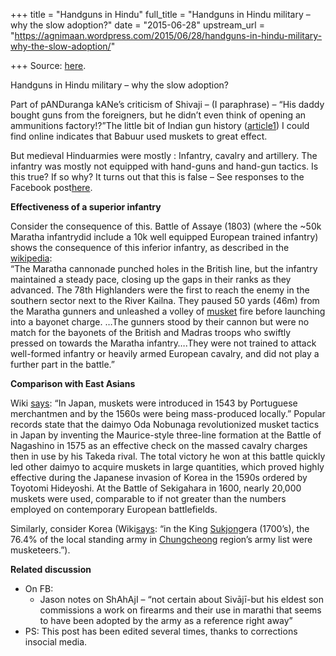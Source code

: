 +++
title = "Handguns in Hindu"
full_title = "Handguns in Hindu military – why the slow adoption?"
date = "2015-06-28"
upstream_url = "https://agnimaan.wordpress.com/2015/06/28/handguns-in-hindu-military-why-the-slow-adoption/"

+++
Source: [here](https://agnimaan.wordpress.com/2015/06/28/handguns-in-hindu-military-why-the-slow-adoption/).

Handguns in Hindu military – why the slow adoption?

Part of pANDuranga kANe’s criticism of Shivaji – (I paraphrase) – “His
daddy bought guns from the foreigners, but he didn’t even think of
opening an ammunitions factory!?”The little bit of Indian gun history
([article1](http://www.allsands.com/history/places/historyofgun_zzq_gn.htm))
I could find online indicates that Babuur used muskets to great effect.

But medieval Hinduarmies were mostly : Infantry, cavalry and artillery.
The infantry was mostly not equipped with hand-guns and hand-gun
tactics. Is this true? If so why? It turns out that this is false – See
responses to the Facebook
post[here](https://www.facebook.com/vishvas.vasuki/posts/10153070311757989:0).

**Effectiveness of a superior infantry**

Consider the consequence of this. Battle of Assaye (1803) (where the
\~50k Maratha infantrydid include a 10k well equipped European trained
infantry) shows the consequence of this inferior infantry, as described
in the [wikipedia](https://en.wikipedia.org/wiki/Battle_of_Assaye):  
“The Maratha cannonade punched holes in the British line, but the
infantry maintained a steady pace, closing up the gaps in their ranks as
they advanced. The 78th Highlanders were the first to reach the enemy in
the southern sector next to the River Kailna. They paused 50 yards
(46m) from the Maratha gunners and unleashed a volley of
[musket](https://en.wikipedia.org/wiki/Musket "Musket") fire before
launching into a bayonet charge. …The gunners stood by their cannon but
were no match for the bayonets of the British and Madras troops who
swiftly pressed on towards the Maratha infantry….They were not trained
to attack well-formed infantry or heavily armed European cavalry, and
did not play a further part in the battle.”

**Comparison with East Asians**

Wiki [says](https://en.wikipedia.org/wiki/Musket): “In Japan, muskets
were introduced in 1543 by Portuguese merchantmen and by the 1560s were
being mass-produced locally.” Popular records state that the daimyo Oda
Nobunaga revolutionized musket tactics in Japan by inventing the
Maurice-style three-line formation at the Battle of Nagashino in 1575 as
an effective check on the massed cavalry charges then in use by his
Takeda rival. The total victory he won at this battle quickly led other
daimyo to acquire muskets in large quantities, which proved highly
effective during the Japanese invasion of Korea in the 1590s ordered by
Toyotomi Hideyoshi. At the Battle of Sekigahara in 1600, nearly 20,000
muskets were used, comparable to if not greater than the numbers
employed on contemporary European battlefields.

Similarly, consider Korea
(Wiki[says](https://en.wikipedia.org/wiki/Musket): “in the King
[Sukjong](https://en.wikipedia.org/wiki/Sukjong_of_Joseon "Sukjong of Joseon")era
(1700’s), the 76.4% of the local standing army in
[Chungcheong](https://en.wikipedia.org/wiki/Chungcheong "Chungcheong")
region’s army list were musketeers.”).

**Related discussion**

-   On FB:
    -   Jason notes on ShAhAjI – “not certain about Sivājī-but his
        eldest son commissions a work on firearms and their use in
        marathi that seems to have been adopted by the army as a
        reference right away”
-   PS: This post has been edited several times, thanks to corrections
    insocial media.

